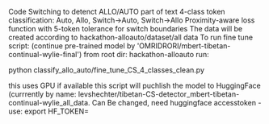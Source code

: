 Code Switching to detenct ALLO/AUTO part of text
4-class token classification: Auto, Allo, Switch→Auto, Switch→Allo
Proximity-aware loss function with 5-token tolerance for switch boundaries
The data will be created according to hackathon-alloauto/dataset/all data
To run fine tune script:
(continue pre-trained model by 'OMRIDRORI/mbert-tibetan-continual-wylie-final')
from root dir: hackathon-alloauto run:

python classify_allo_auto/fine_tune_CS_4_classes_clean.py

this uses GPU if available
this script will puchlish the model to HuggingFace (currrently by name: levshechter/tibetan-CS-detector_mbert-tibetan-continual-wylie_all_data.
Can Be changed, need huggingface accesstoken - use: export HF_TOKEN=<your token> 
